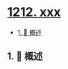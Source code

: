 # [1212. xxx](https://github.com/Tdahuyou/TNotes.leetcode/tree/main/notes/1212.%20xxx)

<!-- region:toc -->

- [1. 📝 概述](#1--概述)

<!-- endregion:toc -->

## 1. 📝 概述
